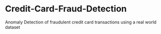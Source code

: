 # Credit-Card-Fraud-Detection
Anomaly Detection of fraudulent credit card transactions using a real world dataset
